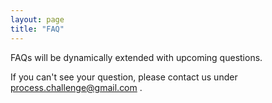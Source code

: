 ```yaml
---
layout: page
title: "FAQ"
---
```


FAQs will be dynamically extended with upcoming questions. 

If you can't see your question, please contact us under process.challenge@gmail.com .
